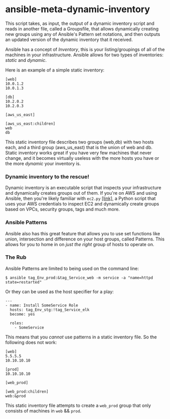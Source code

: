 # ansible-meta-dynamic-inventory

This script takes, as input, the output of a dynamic inventory script and reads in another file, called a Groupsfile, that allows dynamically creating new groups using any of Ansible's Pattern set notations, and then outputs an updated  version of the dynamic inventory that it received.

Ansible has a concept of _Inventory_, this is your listing/groupings of all of the machines in your infrastructure. Ansible allows for two types of inventories: _static_ and _dynamic_.

Here is an example of a simple static inventory:

```
[web]
10.0.1.2
10.0.1.3

[db]
10.2.0.2
10.2.0.3

[aws_us_east]

[aws_us_east:children]
web
db
```

This static inventory file describes two groups (web,db) with two hosts each, and a third group (aws_us_east) that is the union of web and db.  Static inventory works great if you have very few machines that never change, and it becomes virtually useless with the more hosts you have or the more _dynamic_ your inventory is.

### Dynamic inventory to the rescue!

Dynamic inventory is an executable script that inspects your infrastructure and dynamically creates groups out of them. If you're on AWS and using Ansible, then you're likely familiar with `ec2.py` [[link]](https://raw.githubusercontent.com/ansible/ansible/stable-1.9/plugins/inventory/ec2.py), a Python script that uses your AWS credentials to inspect EC2 and dynamically create groups based on VPCs, security groups, tags and much more.

### Ansible Patterns

Ansible also has this great feature that allows you to use set functions like union, intersection and difference on your host groups, called Patterns.  This allows for you to home in on _just the right_ group of hosts to operate on.

### The Rub

Ansible Patterns are limited to being used on the command line:

```
$ ansible tag_Env_prod:&tag_Service_web -m service -a "name=httpd state=restarted"
```

Or they can be used as the host specifier for a play:

```
---
- name: Install SomeService Role
  hosts: tag_Env_stg:!tag_Service_elk
  become: yes

  roles:
    - SomeService
```

This means that you _cannot_ use patterns in a static inventory file.  So the following does not work:

```
[web]
5.5.5.5
10.10.10.10

[prod]
10.10.10.10

[web_prod]

[web_prod:children]
web:&prod
```
This static inventory file attempts to create a `web_prod` group that only consists of machines in `web` && `prod`.

